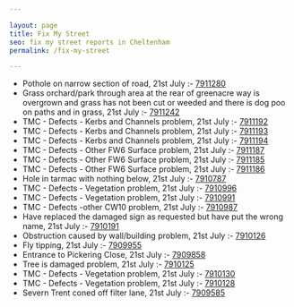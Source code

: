 ```yaml
---

layout: page
title: Fix My Street
seo: fix my street reports in Cheltenham
permalink: /fix-my-street

---
```


<!-- fix_marker starts -->

- Pothole on narrow section of road, 21st July :- [7911280](https://www.fixmystreet.com/report/7911280)
- Grass orchard/park through area at the rear of greenacre way is overgrown and grass has not been cut or weeded and there is dog poo on paths and in grass, 21st July :- [7911242](https://www.fixmystreet.com/report/7911242)
- TMC - Defects - Kerbs and Channels problem, 21st July :- [7911192](https://www.fixmystreet.com/report/7911192)
- TMC - Defects - Kerbs and Channels problem, 21st July :- [7911193](https://www.fixmystreet.com/report/7911193)
- TMC - Defects - Kerbs and Channels problem, 21st July :- [7911194](https://www.fixmystreet.com/report/7911194)
- TMC - Defects - Other FW6  Surface problem, 21st July :- [7911187](https://www.fixmystreet.com/report/7911187)
- TMC - Defects - Other FW6  Surface problem, 21st July :- [7911185](https://www.fixmystreet.com/report/7911185)
- TMC - Defects - Other FW6  Surface problem, 21st July :- [7911186](https://www.fixmystreet.com/report/7911186)
- Hole in tarmac with nothing below, 21st July :- [7910787](https://www.fixmystreet.com/report/7910787)
- TMC - Defects - Vegetation problem, 21st July :- [7910996](https://www.fixmystreet.com/report/7910996)
- TMC - Defects - Vegetation problem, 21st July :- [7910991](https://www.fixmystreet.com/report/7910991)
- TMC - Defects -other CW10 problem, 21st July :- [7910987](https://www.fixmystreet.com/report/7910987)
- Have replaced the damaged sign as requested but have put the wrong name, 21st July :- [7910191](https://www.fixmystreet.com/report/7910191)
- Obstruction caused by wall/building problem, 21st July :- [7910126](https://www.fixmystreet.com/report/7910126)
- Fly tipping, 21st July :- [7909955](https://www.fixmystreet.com/report/7909955)
- Entrance to Pickering Close, 21st July :- [7909858](https://www.fixmystreet.com/report/7909858)
- Tree is damaged problem, 21st July :- [7910125](https://www.fixmystreet.com/report/7910125)
- TMC - Defects - Vegetation problem, 21st July :- [7910130](https://www.fixmystreet.com/report/7910130)
- TMC - Defects - Vegetation problem, 21st July :- [7910128](https://www.fixmystreet.com/report/7910128)
- Severn Trent coned off filter lane, 21st July :- [7909585](https://www.fixmystreet.com/report/7909585)

<!-- fix_marker ends -->